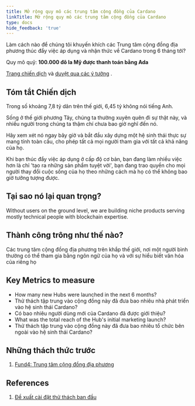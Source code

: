 ```yaml
---
title: Mở rộng quy mô các trung tâm cộng đồng của Cardano
linkTitle: Mở rộng quy mô các trung tâm cộng đồng của Cardano
type: docs
hide_feedback: 'true'
---
```


Làm cách nào để chúng tôi khuyến khích các Trung tâm cộng đồng địa phương thúc đẩy việc áp dụng và nhận thức về Cardano trong 6 tháng tới?

Quy mô quỹ: **100.000 đô la Mỹ được thanh toán bằng Ada**

[Trang chiến dịch](https://cardano.ideascale.com/a/campaign-home/26118) và [duyệt qua các ý tưởng](https://cardano.ideascale.com/a/ideas/top/campaign-filter/byids/campaigns/26118/stage/unspecified) .

## Tóm tắt Chiến dịch

Trong số khoảng 7,8 tỷ dân trên thế giới, 6,45 tỷ không nói tiếng Anh.

Sống ở thế giới phương Tây, chúng ta thường xuyên quên đi sự thật này, và nhiều người trong chúng ta thậm chí chưa bao giờ nghĩ đến nó.

Hãy xem xét nó ngay bây giờ và bắt đầu xây dựng một hệ sinh thái thực sự mang tính toàn cầu, cho phép tất cả mọi người tham gia với tất cả khả năng của họ.

Khi bạn thúc đẩy việc áp dụng ở cấp độ cơ bản, bạn đang làm nhiều việc hơn là chỉ 'tạo ra những sản phẩm tuyệt vời', bạn đang trao quyền cho mọi người thay đổi cuộc sống của họ theo những cách mà họ có thể không bao giờ tưởng tượng được.

## Tại sao nó lại quan trọng?

Without users on the ground level, we are building niche products serving mostly technical people with blockchain expertise.

## Thành công trông như thế nào?

Các trung tâm cộng đồng địa phương trên khắp thế giới, nơi một người bình thường có thể tham gia bằng ngôn ngữ của họ và với sự hiểu biết văn hóa của riêng họ

## Key Metrics to measure

- How many new Hubs were launched in the next 6 months?
- Thử thách tập trung vào cộng đồng này đã đưa bao nhiêu nhà phát triển vào hệ sinh thái Cardano?
- Có bao nhiêu người dùng mới của Cardano đã được giới thiệu?
- What was the total reach of the Hub's initial marketing launch?
- Thử thách tập trung vào cộng đồng này đã đưa bao nhiêu tổ chức bên ngoài vào hệ sinh thái Cardano?

## Những thách thức trước

1. [Fund4: Trung tâm cộng đồng địa phương](https://cardano.ideascale.com/a/campaign-home/25873)

## References

1. [Đề xuất cài đặt thử thách ban đầu](https://cardano.ideascale.com/a/dtd/Scale-UP-Cardano-s-Community-Hubs/352534-48088)
